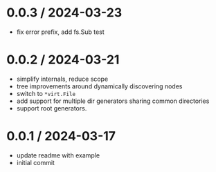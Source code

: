 # 0.0.3 / 2024-03-23

- fix error prefix, add fs.Sub test

# 0.0.2 / 2024-03-21

- simplify internals, reduce scope
- tree improvements around dynamically discovering nodes
- switch to `*virt.File`
- add support for multiple dir generators sharing common directories
- support root generators.

# 0.0.1 / 2024-03-17

- update readme with example
- initial commit
